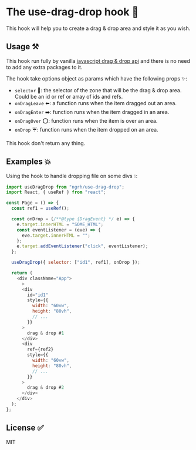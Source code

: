 # The use-drag-drop hook 🚀

This hook will help you to create a drag & drop area and style it as you wish.

## Usage ⚒️

This hook run fully by vanilla [javascript drag & drop api](https://developer.mozilla.org/en-US/docs/Web/API/HTML_Drag_and_Drop_API) and there is no need to add any extra packages to it.

The hook take options object as params which have the following props ✨:

- `selector` 📖: the selector of the zone that will be the drag & drop area. Could be an id or ref or array of ids and refs.
- `onDragLeave` ⬅️: a function runs when the item dragged out an area.
- `onDragEnter` ➡️: function runs when the item dragged in an area.
- `onDragOver` ⭕: function runs when the item is over an area.
- `onDrop` ☔: function runs when the item dropped on an area.

This hook don't return any thing.

## Examples 💥

Using the hook to handle dropping file on some divs 💧:

```js
import useDragDrop from "ngrh/use-drag-drop";
import React, { useRef } from "react";

const Page = () => {
  const ref1 = useRef();

  const onDrop = (/**@type {DragEvent} */ e) => {
    e.target.innerHTML = "SOME_HTML";
    const eventListener = (eve) => {
      eve.target.innerHTML = "";
    };
    e.target.addEventListener("click", eventListener);
  };

  useDragDrop({ selector: ["id1", ref1], onDrop });

  return (
    <div className="App">
      >
      <div
        id="id1"
        style={{
          width: "60vw",
          height: "80vh",
          // ...
        }}
      >
        drag & drop #1
      </div>
      <div
        ref={ref2}
        style={{
          width: "60vw",
          height: "80vh",
          // ...
        }}
      >
        drag & drop #2
      </div>
    </div>
  );
};
```

## License ✅

MIT
